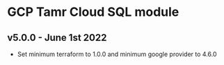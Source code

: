 # GCP Tamr Cloud SQL module

## v5.0.0 - June 1st 2022
* Set minimum terraform to 1.0.0 and minimum google provider to 4.6.0
